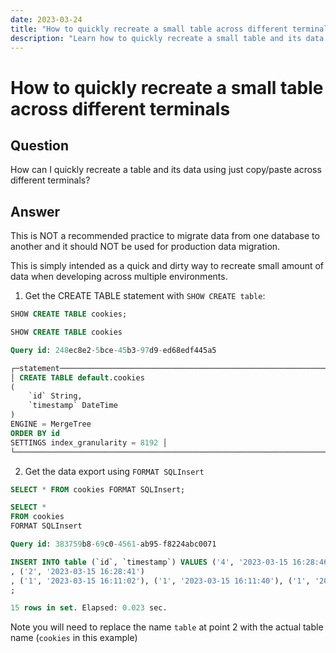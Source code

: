```yaml
---
date: 2023-03-24
title: "How to quickly recreate a small table across different terminals"
description: "Learn how to quickly recreate a small table and its data across different terminals using copy/paste for development environments."
---
```


# How to quickly recreate a small table across different terminals

## Question

How can I quickly recreate a table and its data using just copy/paste across different terminals?

<!-- truncate -->

## Answer

This is NOT a recommended practice to migrate data from one database to another and it should NOT be used for production data migration.

This is simply intended as a quick and dirty way to recreate small amount of data when developing across multiple environments.

1. Get the CREATE TABLE statement with `SHOW CREATE table`:

```sql
SHOW CREATE TABLE cookies;

SHOW CREATE TABLE cookies

Query id: 248ec8e2-5bce-45b3-97d9-ed68edf445a5

┌─statement────────────────────────────────────────────────────────────────────────────────────────────────────────────────────────────┐
│ CREATE TABLE default.cookies
(
    `id` String,
    `timestamp` DateTime
)
ENGINE = MergeTree
ORDER BY id
SETTINGS index_granularity = 8192 │
└──────────────────────────────────────────────────────────────────────────────────────────────────────────────────────────────────────┘

```

2. Get the data export using `FORMAT SQLInsert`

```sql
SELECT * FROM cookies FORMAT SQLInsert;

SELECT *
FROM cookies
FORMAT SQLInsert

Query id: 383759b8-69c0-4561-ab95-f8224abc0071

INSERT INTO table (`id`, `timestamp`) VALUES ('4', '2023-03-15 16:28:46')
, ('2', '2023-03-15 16:28:41')
, ('1', '2023-03-15 16:11:02'), ('1', '2023-03-15 16:11:40'), ('1', '2023-03-15 16:11:48'), ('1', '2023-03-15 16:16:05'), ('2', '2023-03-15 16:11:06'), ('3', '2023-03-15 16:11:12'), ('3', '2023-03-15 16:11:45'), ('3', '2023-03-15 16:16:08'), ('4', '2023-03-15 16:11:14'), ('4', '2023-03-15 16:11:50'), ('4', '2023-03-15 16:16:01'), ('5', '2023-03-15 16:11:18'), ('5', '2023-03-15 16:16:11')
;

15 rows in set. Elapsed: 0.023 sec.
```

Note you will need to replace the name `table` at point 2 with the actual table name (`cookies` in this example)

